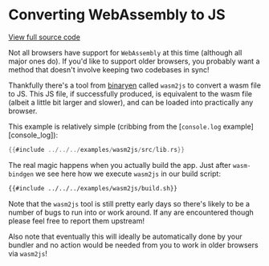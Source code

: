 # Converting WebAssembly to JS

[View full source code][code]

[code]: https://github.com/rustwasm/wasm-bindgen/tree/master/examples/wasm2js

Not all browsers have support for `WebAssembly` at this time (although all major
ones do). If you'd like to support older browsers, you probably want a method
that doesn't involve keeping two codebases in sync!

Thankfully there's a tool from [binaryen] called `wasm2js` to convert a wasm
file to JS. This JS file, if successfully produced, is equivalent to the wasm
file (albeit a little bit larger and slower), and can be loaded into practically
any browser.

This example is relatively simple (cribbing from the [`console.log`
example][console_log]):

```rust
{{#include ../../../examples/wasm2js/src/lib.rs}}
```

The real magic happens when you actually build the app. Just after
`wasm-bindgen` we see here how we execute `wasm2js` in our build script:

```sh
{{#include ../../../examples/wasm2js/build.sh}}
```

Note that the `wasm2js` tool is still pretty early days so there's likely to be
a number of bugs to run into or work around. If any are encountered though
please feel free to report them upstream!

Also note that eventually this will ideally be automatically done by your
bundler and no action would be needed from you to work in older browsers via
`wasm2js`!

[binaryen]: https://github.com/WebAssembly/binaryen
